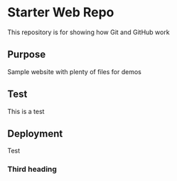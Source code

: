 # Starter Web Repo

This repository is for showing how Git and GitHub work

## Purpose

Sample website with plenty of files for demos

## Test

This is a test

## Deployment

Test

### Third heading